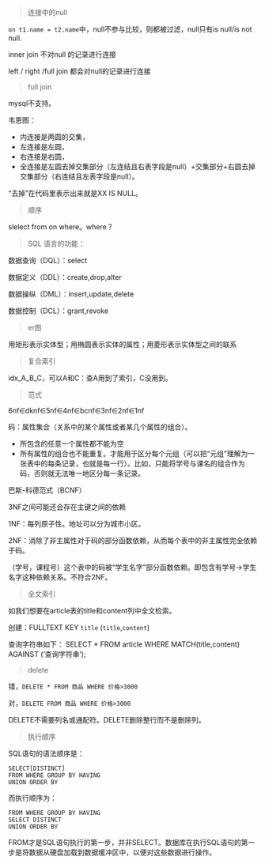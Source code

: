 > 连接中的null

`on t1.name = t2.name`中，null不参与比较，则都被过滤，null只有is null/is not null.

inner join 不对null 的记录进行连接

left / right /full  join 都会对null的记录进行连接 


> full join

mysql不支持。

韦恩图：
- 内连接是两圆的交集，
- 左连接是左圆，
- 右连接是右圆，
- 全连接是左圆去掉交集部分（左连结且右表字段是null）+交集部分+右圆去掉交集部分（右连结且左表字段是null）。


“去掉”在代码里表示出来就是XX IS NULL。

> 顺序


slelect from on where。where？

> SQL 语言的功能：

数据查询（DQL）：select

数据定义（DDL）：create,drop,alter

数据操纵（DML）：insert,update,delete

数据控制（DCL）：grant,revoke
  

> er图

用矩形表示实体型；用椭圆表示实体的属性；用菱形表示实体型之间的联系


> 复合索引

idx_A_B_C，可以A和C：查A用到了索引，C没用到。


> 范式

6nf∈dknf∈5nf∈4nf∈bcnf∈3nf∈2nf∈1nf

码：属性集合（关系中的某个属性或者某几个属性的组合）。
- 所包含的任意一个属性都不能为空
- 所有属性的组合也不能重复。才能用于区分每个元组（可以把“元组”理解为一张表中的每条记录，也就是每一行）。比如，只能将学号与课名的组合作为码，否则就无法唯一地区分每一条记录。

巴斯-科德范式（BCNF）

3NF之间可能还会存在主键之间的依赖

1NF：每列原子性。地址可以分为城市小区。

2NF：消除了非主属性对于码的部分函数依赖，从而每个表中的非主属性完全依赖于码。

（学号，课程号）这个表中的码被“学生名字”部分函数依赖。即包含有学号→学生名字这种依赖关系。不符合2NF。


> 全文索引

如我们想要在article表的title和content列中全文检索。

创建：FULLTEXT KEY `title` (`title`,`content`)

查询字符串如下：
SELECT * FROM article WHERE MATCH(title,content) AGAINST (‘查询字符串’);

> delete


错，`DELETE * FROM 商品 WHERE 价格>3000`

对，`DELETE FROM 商品 WHERE 价格>3000`

DELETE不需要列名或通配符。DELETE删除整行而不是删除列。


> 执行顺序

SQL语句的语法顺序是：

```
SELECT[DISTINCT] 
FROM WHERE GROUP BY HAVING 
UNION ORDER BY
```

而执行顺序为：

```
FROM WHERE GROUP BY HAVING 
SELECT DISTINCT 
UNION ORDER BY
```

FROM才是SQL语句执行的第一步，并非SELECT。数据库在执行SQL语句的第一步是将数据从硬盘加载到数据缓冲区中，以便对这些数据进行操作。
